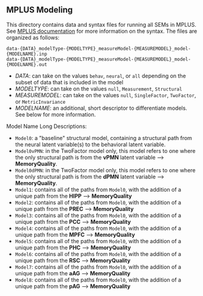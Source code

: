 ## MPLUS Modeling

This directory contains data and syntax files for running all SEMs in MPLUS. See [MPLUS documentation](http://www.statmodel.com/) for more information on the syntax. The files are organized as follows:  

`data-{DATA}_modelType-{MODELTYPE}_measureModel-{MEASUREMODEL}_model-{MODELNAME}.inp`  
`data-{DATA}_modelType-{MODELTYPE}_measureModel-{MEASUREMODEL}_model-{MODELNAME}.out`  

- _DATA_: can take on the values `behav`, `neural`, or `all` depending on the subset of data that is included in the model  
- _MODELTYPE_: can take on the values `null`, `Measurement`, `Structural`  
- _MEASUREMODEL_: can take on the values `null`, `SingleFactor`, `TwoFactor`, or `MetricInvariance`  
- _MODELNAME_: an additional, short descriptor to differentiate models. See below for more information.  

Model Name Long Descriptions:  

- `Model0`: a "baseline" structural model, containing a structural path from the neural latent variable(s) to the behavioral latent variable.  
- `Model0vPMN`: in the TwoFactor model only, this model refers to one where the only structural path is from the __vPMN__ latent variable --> __MemoryQuality__.  
- `Model0dPMN`: in the TwoFactor model only, this model refers to one where the only structural path is from the __dPMN__ latent variable --> __MemoryQuality__.  
- `Model1`: contains all of the paths from `Model0`, with the addition of a unique path from the __HIPP__ --> __MemoryQuality__  
- `Model2`: contains all of the paths from `Model0`, with the addition of a unique path from the __PREC__ --> __MemoryQuality__  
- `Model3`: contains all of the paths from `Model0`, with the addition of a unique path from the __PCC__ --> __MemoryQuality__  
- `Model4`: contains all of the paths from `Model0`, with the addition of a unique path from the __MPFC__ --> __MemoryQuality__  
- `Model5`: contains all of the paths from `Model0`, with the addition of a unique path from the __PHC__ --> __MemoryQuality__  
- `Model6`: contains all of the paths from `Model0`, with the addition of a unique path from the __RSC__ --> __MemoryQuality__  
- `Model7`: contains all of the paths from `Model0`, with the addition of a unique path from the __aAG__ --> __MemoryQuality__  
- `Model8`: contains all of the paths from `Model0`, with the addition of a unique path from the __pAG__ --> __MemoryQuality__  
